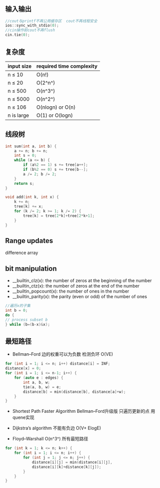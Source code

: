 #

## 输入输出

```c++
//cout与printf不再公用缓存区  cout不再线程安全
ios::sync_with_stdio(0);
//cin操作前cout不再flush
cin.tie(0);
```

## 复杂度

|input size |required time complexity
|---|---
|n ≤ 10| O(n!)
|n ≤ 20 |O(2^n^)
|n ≤ 500 |O(n^3^)
|n ≤ 5000 |O(n^2^)
|n ≤ 106 |O(nlogn) or O(n)
|n is large |O(1) or O(logn)

## 线段树

```c++
int sum(int a, int b) {
    a += n; b += n;
    int s = 0;
    while (a <= b) {
        if (a%2 == 1) s += tree[a++];
        if (b%2 == 0) s += tree[b--];
        a /= 2; b /= 2;
    }
    return s;
}

void add(int k, int x) {
    k += n;
    tree[k] += x;
    for (k /= 2; k >= 1; k /= 2) {
        tree[k] = tree[2*k]+tree[2*k+1];
    }
}
```

## Range updates

difference array

## bit manipulation

- __builtin_clz(x): the number of zeros at the beginning of the number
- __builtin_ctz(x): the number of zeros at the end of the number
- __builtin_popcount(x): the number of ones in the number
- __builtin_parity(x): the parity (even or odd) of the number of ones

```c++
//遍历x的子集
int b = 0;
do {
// process subset b
} while (b=(b-x)&x);
```

## 最短路径

- Bellman–Ford 边的权重可以为负数 检测负环 O(VE)

```c++
for (int i = 1; i <= n; i++) distance[i] = INF;
distance[x] = 0;
for (int i = 1; i <= n-1; i++) {
    for (auto e : edges) {
        int a, b, w;
        tie(a, b, w) = e;
        distance[b] = min(distance[b], distance[a]+w);
    }
}
```

- Shortest Path Faster Algorithm  Bellman–Ford升级版 只遍历更新的点 用quene实现

- Dijkstra’s algorithm 不能有负边 O(V+ ElogE)

- Floyd–Warshall O(n^3^) 所有最短路径

```c++
for (int k = 1; k <= n; k++) {
    for (int i = 1; i <= n; i++) {
        for (int j = 1; j <= n; j++) {
            distance[i][j] = min(distance[i][j],
            distance[i][k]+distance[k][j]);
        }
    }
}
```
